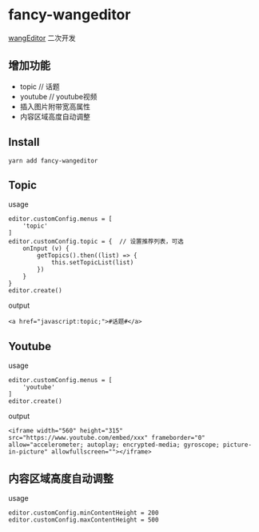 
# fancy-wangeditor

[wangEditor](http://wangEditor.github.io/) 二次开发

## 增加功能

- topic // 话题
- youtube // youtube视频
- 插入图片附带宽高属性
- 内容区域高度自动调整

## Install

```
yarn add fancy-wangeditor
```

## Topic

usage
```
editor.customConfig.menus = [
    'topic'
]
editor.customConfig.topic = {  // 设置推荐列表，可选
    onInput (v) {
        getTopics().then((list) => {
            this.setTopicList(list)
        })
    }
}
editor.create()
```
output
```
<a href="javascript:topic;">#话题#</a>
```

## Youtube

usage
```
editor.customConfig.menus = [
    'youtube'
]
editor.create()
```
output
```
<iframe width="560" height="315" src="https://www.youtube.com/embed/xxx" frameborder="0" allow="accelerometer; autoplay; encrypted-media; gyroscope; picture-in-picture" allowfullscreen=""></iframe>
```

## 内容区域高度自动调整

usage
```
editor.customConfig.minContentHeight = 200
editor.customConfig.maxContentHeight = 500
```
